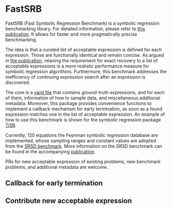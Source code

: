 
# FastSRB

FastSRB (Fast Symbolic Regression Benchmark) is a symbolic regression benchmarking library.
For detailed information, please refer to [this publication]().
It allows for faster and more pragmatically precise benchmarking.

The idea is that a curated list of acceptable expression is defined for each expression.
Those are functionally identical and remain concise.
As argued in [the publication](), relaxing the requirement for exact recovery to a list of acceptable expressions is a more realistic performance measure for symbolic regression algorithms.
Furthermore, this benchmark addresses the inefficiency of continuing expression search after an expression is discovered.

The core is a [yaml file]() that contains ground-truth expressions, and for each of them, information of how to sample data, and miscellaneous additional metadata.
Moreover, this package provides convenience functions to implement a callback mechanism for early termination, as soon as a found expression matches one in the list of acceptable expression.
An example of how to use this benchmark is shown for the symbolic regression package [TiSR]().

Currently, 120 equations the Feynman symbolic regression database are implemented, whose sampling ranges and constant values are adopted from the [SRSD benchmark]().
More information on the SRSD benchmark can be found in the accompanying [publication]().

PRs for new acceptable expression of existing problems, new benchmark problems, and additional metadata are welcome.

## Callback for early termination

## Contribute new acceptable expression




